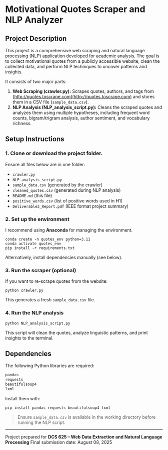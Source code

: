 # Motivational Quotes Scraper and NLP Analyzer

## Project Description

This project is a comprehensive web scraping and natural language processing (NLP) application developed for academic analysis. The goal is to collect motivational quotes from a publicly accessible website, clean the collected data, and perform NLP techniques to uncover patterns and insights.

It consists of two major parts:
1. **Web Scraping (crawler.py):** Scrapes quotes, authors, and tags from [http://quotes.toscrape.com](http://quotes.toscrape.com) and stores them in a CSV file (`sample_data.csv`).
2. **NLP Analysis (NLP_analysis_script.py):** Cleans the scraped quotes and analyzes them using multiple hypotheses, including frequent word counts, bigram/trigram analysis, author sentiment, and vocabulary richness.

## Setup Instructions

### 1. Clone or download the project folder.
Ensure all files below are in one folder:
- `crawler.py`
- `NLP_analysis_script.py`
- `sample_data.csv` (generated by the crawler)
- `cleaned_quotes.csv` (generated during NLP analysis)
- `README.md` (this file)
- `positive_words.csv` (list of positive words used in H1)
- `Deliverable3_Report.pdf` (IEEE format project summary)

### 2. Set up the environment

I recommend using **Anaconda** for managing the environment.

```
conda create -n quotes_env python=3.11
conda activate quotes_env
pip install -r requirements.txt
```

Alternatively, install dependencies manually (see below).

### 3. Run the scraper (optional)
If you want to re-scrape quotes from the website:

```
python crawler.py
```

This generates a fresh `sample_data.csv` file.

### 4. Run the NLP analysis

```
python NLP_analysis_script.py
```

This script will clean the quotes, analyze linguistic patterns, and print insights to the terminal.

## Dependencies

The following Python libraries are required:

```txt
pandas
requests
beautifulsoup4
lxml
```
Install them with:

```
pip install pandas requests beautifulsoup4 lxml
```

> Ensure `sample_data.csv` is available in the working directory before running the NLP script.

---

Project prepared for **DCS 625 – Web Data Extraction and Natural Language Processing**
Final submission date: August 08, 2025
